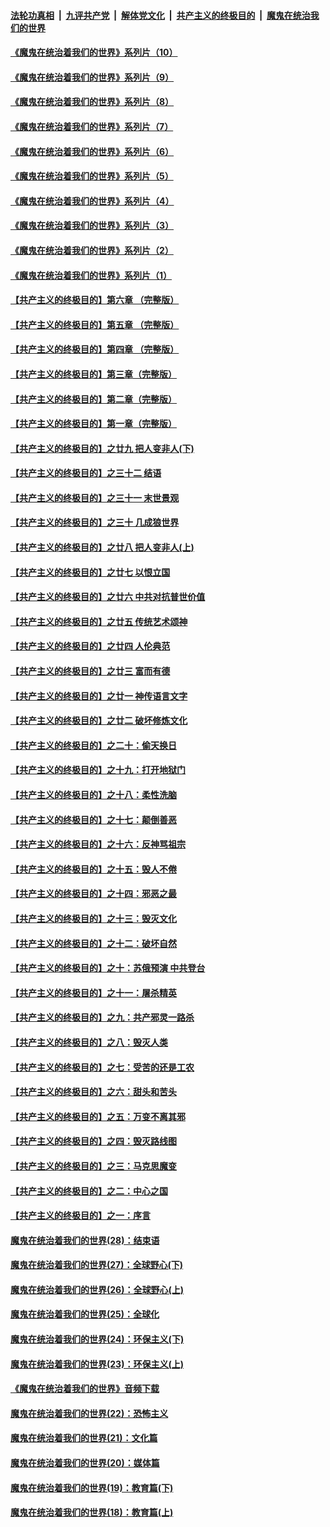 

####  [法轮功真相](../../../../basic/blob/master/README.md?t=08210831) &nbsp;|&nbsp; [九评共产党](../../../../9ping.md/blob/master/README.md?t=08210831) &nbsp;|&nbsp; [解体党文化](../../../../jtdwh.md/blob/master/README.md?t=08210831)  &nbsp;|&nbsp; [共产主义的终极目的](../../../../gczydzjmd.md/blob/master/README.md?t=08210831) &nbsp;|&nbsp; [魔鬼在统治我们的世界](../../../../mgztzwmdsj.md/blob/master/README.md?t=08210831) 

#### [《魔鬼在统治着我们的世界》系列片（10）](../pages/nsc422/n12292670.md?t=08210831) 

#### [《魔鬼在统治着我们的世界》系列片（9）](../pages/nsc422/n12290859.md?t=08210831) 

#### [《魔鬼在统治着我们的世界》系列片（8）](../pages/nsc422/n12287445.md?t=08210831) 

#### [《魔鬼在统治着我们的世界》系列片（7）](../pages/nsc422/n12283425.md?t=08210831) 

#### [《魔鬼在统治着我们的世界》系列片（6）](../pages/nsc422/n12282314.md?t=08210831) 

#### [《魔鬼在统治着我们的世界》系列片（5）](../pages/nsc422/n12281419.md?t=08210831) 

#### [《魔鬼在统治着我们的世界》系列片（4）](../pages/nsc422/n12274024.md?t=08210831) 

#### [《魔鬼在统治着我们的世界》系列片（3）](../pages/nsc422/n12271322.md?t=08210831) 

#### [《魔鬼在统治着我们的世界》系列片（2）](../pages/nsc422/n12269049.md?t=08210831) 

#### [《魔鬼在统治着我们的世界》系列片（1）](../pages/nsc422/n12267575.md?t=08210831) 

#### [【共产主义的终极目的】第六章 （完整版）](../pages/nsc422/n11428913.md?t=08210831) 

#### [【共产主义的终极目的】第五章 （完整版）](../pages/nsc422/n11428912.md?t=08210831) 

#### [【共产主义的终极目的】第四章 （完整版）](../pages/nsc422/n11428907.md?t=08210831) 

#### [【共产主义的终极目的】第三章（完整版）](../pages/nsc422/n11428848.md?t=08210831) 

#### [【共产主义的终极目的】第二章（完整版）](../pages/nsc422/n11428831.md?t=08210831) 

#### [【共产主义的终极目的】第一章（完整版）](../pages/nsc422/n11417651.md?t=08210831) 

#### [【共产主义的终极目的】之廿九 把人变非人(下)](../pages/nsc422/n11344140.md?t=08210831) 

#### [【共产主义的终极目的】之三十二 结语](../pages/nsc422/n11360535.md?t=08210831) 

#### [【共产主义的终极目的】之三十一 末世景观](../pages/nsc422/n11351129.md?t=08210831) 

#### [【共产主义的终极目的】之三十 几成狼世界](../pages/nsc422/n11348280.md?t=08210831) 

#### [【共产主义的终极目的】之廿八 把人变非人(上)](../pages/nsc422/n11340492.md?t=08210831) 

#### [【共产主义的终极目的】之廿七 以恨立国](../pages/nsc422/n11336944.md?t=08210831) 

#### [【共产主义的终极目的】之廿六 中共对抗普世价值](../pages/nsc422/n11324785.md?t=08210831) 

#### [【共产主义的终极目的】之廿五 传统艺术颂神](../pages/nsc422/n11296396.md?t=08210831) 

#### [【共产主义的终极目的】之廿四 人伦典范](../pages/nsc422/n11296397.md?t=08210831) 

#### [【共产主义的终极目的】之廿三 富而有德](../pages/nsc422/n11283598.md?t=08210831) 

#### [【共产主义的终极目的】之廿一 神传语言文字](../pages/nsc422/n11263265.md?t=08210831) 

#### [【共产主义的终极目的】之廿二 破坏修炼文化](../pages/nsc422/n11245728.md?t=08210831) 

#### [【共产主义的终极目的】之二十：偷天换日](../pages/nsc422/n11238846.md?t=08210831) 

#### [【共产主义的终极目的】之十九：打开地狱门](../pages/nsc422/n11206376.md?t=08210831) 

#### [【共产主义的终极目的】之十八：柔性洗脑](../pages/nsc422/n11199994.md?t=08210831) 

#### [【共产主义的终极目的】之十七：颠倒善恶](../pages/nsc422/n11179782.md?t=08210831) 

#### [【共产主义的终极目的】之十六：反神骂祖宗](../pages/nsc422/n11166798.md?t=08210831) 

#### [【共产主义的终极目的】之十五：毁人不倦](../pages/nsc422/n11166792.md?t=08210831) 

#### [【共产主义的终极目的】之十四：邪恶之最](../pages/nsc422/n11150249.md?t=08210831) 

#### [【共产主义的终极目的】之十三：毁灭文化](../pages/nsc422/n11135227.md?t=08210831) 

#### [【共产主义的终极目的】之十二：破坏自然](../pages/nsc422/n11135214.md?t=08210831) 

#### [【共产主义的终极目的】之十：苏俄预演 中共登台](../pages/nsc422/n11118424.md?t=08210831) 

#### [【共产主义的终极目的】之十一：屠杀精英](../pages/nsc422/n11118442.md?t=08210831) 

#### [【共产主义的终极目的】之九：共产邪灵一路杀](../pages/nsc422/n11114139.md?t=08210831) 

#### [【共产主义的终极目的】之八：毁灭人类](../pages/nsc422/n11108503.md?t=08210831) 

#### [【共产主义的终极目的】之七：受苦的还是工农](../pages/nsc422/n11101809.md?t=08210831) 

#### [【共产主义的终极目的】之六：甜头和苦头](../pages/nsc422/n11096971.md?t=08210831) 

#### [【共产主义的终极目的】之五：万变不离其邪](../pages/nsc422/n11091285.md?t=08210831) 

#### [【共产主义的终极目的】之四：毁灭路线图](../pages/nsc422/n11086284.md?t=08210831) 

#### [【共产主义的终极目的】之三：马克思魔变](../pages/nsc422/n11061941.md?t=08210831) 

#### [【共产主义的终极目的】之二：中心之国](../pages/nsc422/n11047728.md?t=08210831) 

#### [【共产主义的终极目的】之一：序言](../pages/nsc422/n11086077.md?t=08210831) 

#### [魔鬼在统治着我们的世界(28)：结束语](../pages/nsc422/n10936246.md?t=08210831) 

#### [魔鬼在统治着我们的世界(27)：全球野心(下)](../pages/nsc422/n10928319.md?t=08210831) 

#### [魔鬼在统治着我们的世界(26)：全球野心(上)](../pages/nsc422/n10900318.md?t=08210831) 

#### [魔鬼在统治着我们的世界(25)：全球化](../pages/nsc422/n10788205.md?t=08210831) 

#### [魔鬼在统治着我们的世界(24)：环保主义(下)](../pages/nsc422/n10695307.md?t=08210831) 

#### [魔鬼在统治着我们的世界(23)：环保主义(上)](../pages/nsc422/n10688613.md?t=08210831) 

#### [《魔鬼在统治着我们的世界》音频下载](../pages/nsc422/n10635553.md?t=08210831) 

#### [魔鬼在统治着我们的世界(22)：恐怖主义](../pages/nsc422/n10614727.md?t=08210831) 

#### [魔鬼在统治着我们的世界(21)：文化篇](../pages/nsc422/n10597706.md?t=08210831) 

#### [魔鬼在统治着我们的世界(20)：媒体篇](../pages/nsc422/n10586579.md?t=08210831) 

#### [魔鬼在统治着我们的世界(19)：教育篇(下)](../pages/nsc422/n10564808.md?t=08210831) 

#### [魔鬼在统治着我们的世界(18)：教育篇(上)](../pages/nsc422/n10526970.md?t=08210831) 


